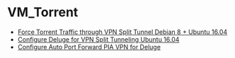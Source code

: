 # VM_Torrent

* [Force Torrent Traffic through VPN Split Tunnel Debian 8 + Ubuntu 16.04](https://www.htpcguides.com/force-torrent-traffic-vpn-split-tunnel-debian-8-ubuntu-16-04/)
* [Configure Deluge for VPN Split Tunneling Ubuntu 16.04](https://www.htpcguides.com/configure-deluge-for-vpn-split-tunneling-ubuntu-16-04/)
* [Configure Auto Port Forward PIA VPN for Deluge](https://www.htpcguides.com/configure-auto-port-forward-pia-vpn-for-deluge/)
